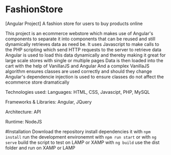 # FashionStore
[Angular Project] A fashion store for users to buy products online

This project is an ecommerce webstore which makes use of Angular's components to separate it into 
components that can be reused and still dynamically retrieves data as need be. 
It uses Javascript to make calls to the PHP scripting which send HTTP requests to the server to retrieve data
Angular is used to load this data dynamically and thereby making it great for large scale stores with single or multiple pages
Data is then loaded into the cart with the help of VanillarJS and Angular 
And a complex VanillaJS algorithm ensures classes are used correctly and should they change Angular's dependencie injection is used
to ensure classes do not affect the ecommerce store dramatically

Technologies used: 
Languages: HTML, CSS, Javascipt, PHP, MySQL

Frameworks & Libraries: Angular, JQuery

Architecture: API

Runtime: NodeJS

#Installation
Download the repository
install dependencies it with 
```npm install```
run the development environemnt with
```npm run start```
or with 
```ng serve```
build the script to test on LAMP or XAMP with
```ng build```
use the dist folder and run on XAMP or LAMP
